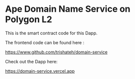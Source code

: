 # Ape Domain Name Service on Polygon L2 

This is the smart contract code for this Dapp.

The frontend code can be found here :

https://www.github.com/trishateh/domain-service

Check out the Dapp here:

https://domain-service.vercel.app
